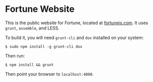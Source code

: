 # Fortune Website

This is the public website for Fortune, located at [fortunejs.com](http://fortunejs.com). It uses `grunt`, `assemble`, and LESS.

To build it, you will need `grunt-cli` and `dox` installed on your system:

```
$ sudo npm install -g grunt-cli dox
```

Then run:

```
$ npm install && grunt
```

Then point your browser to `localhost:4000`.
